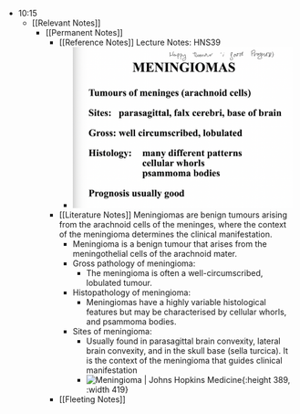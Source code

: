 - 10:15
	- [[Relevant Notes]]
		- [[Permanent Notes]]
			- [[Reference Notes]] Lecture Notes: HNS39
				- ![image.png](../assets/image_1674612975033_0.png)
			- [[Literature Notes]] Meningiomas are benign tumours arising from the arachnoid cells of the meninges, where the context of the meningioma determines the clinical manifestation.
				- Meningioma is a benign tumour that arises from the meningothelial cells of the arachnoid mater.
				- Gross pathology of meningioma:
					- The meningioma is often a well-circumscribed, lobulated tumour.
				- Histopathology of meningioma:
					- Meningiomas have a highly variable histological features but may be characterised by cellular whorls, and psammoma bodies.
				- Sites of meningioma:
					- Usually found in parasagittal brain convexity, lateral brain convexity, and in the skull base (sella turcica). It is the context of the meningioma that guides clinical manifestation
					- ![Meningioma | Johns Hopkins Medicine](https://www.hopkinsmedicine.org/health/conditions-and-diseases/-/media/ksw-images/meningiomaiansuk.ashx){:height 389, :width 419}
			- [[Fleeting Notes]]